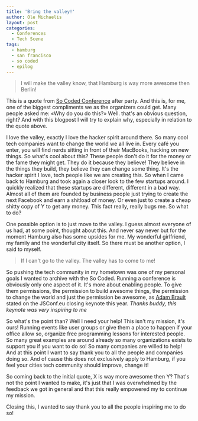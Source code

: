 ```yaml
---
title: 'Bring the valley!'
author: Ole Michaelis
layout: post
categories:
  - Conferences
  - Tech Scene
tags:
  - hamburg
  - san francisco
  - so coded
  - epilog
---
```


> I will make the valley know, that Hamburg is way more awesome then Berlin!

This is a quote from [So Coded Conference](http://socoded.com/) after party. And this is, for me, one of the biggest compliments we as the organizers could get. Many people asked me: «Why do you do this?» Well. that's an obvious question, right? And with this blogpost I will try to explain why, especially in relation to the quote above.

I love the valley, exactly I love the hacker spirit around there. So many cool tech companies want to change the world we all live in. Every café you enter, you will find nerds sitting in front of their MacBooks, hacking on new things. So what's cool about this? These people don't do it for the money or the fame they might get. They do it because they believe! They believe in the things they build, they believe they can change some thing. It's the hacker spirit I love, tech people like we are creating this. So when I came back to Hamburg and took again a closer look to the few startups around. I quickly realized that these startups are different, different in a bad way. Almost all of them are founded by business people just trying to create the next Facebook and earn a shitload of money. Or even just to create a cheap shitty copy of Y to get any money. This fact really, really bugs me. So what to do?

One possible option is to just move to the valley. I guess almost everyone of us had, at some point, thought about this. And never say never but for the moment Hamburg also has some upsides for me. My wonderful girlfriend, my family and the wonderful city itself. So there must be another option, I said to myself.

> If I can't go to the valley. The valley has to come to me!

So pushing the tech community in my hometown was one of my personal goals I wanted to archive with the So Coded. Running a conference is obviously only one aspect of it. It's more about enabling people. To give them permissions, the permission to build awesome things, the permission to change the world and just the permission be awesome, as [Adam Brault](https://twitter.com/adambrault) stated on the JSConf.eu closing keynote this year. *Thanks buddy, this keynote was very inspiring to me*

So what's the point than? Well I need your help! This isn't my mission, it's ours! Running events like user groups or give them a place to happen if your office allow so, organize free programming lessons for interested people. So many great examples are around already so many organizations exists to support you if you want to do so! So many companies are willed to help! And at this point I want to say thank you to all the people and companies doing so. And of cause this does not exclusively apply to Hamburg, if you feel your cities tech community should improve, change it!

So coming back to the initial quote, X is way more awesome then Y? That's not the point I wanted to make, it's just that I was overwhelmed by the feedback we got in general and that this really empowered my to continue my mission.

Closing this, I wanted to say thank you to all the people inspiring me to do so!